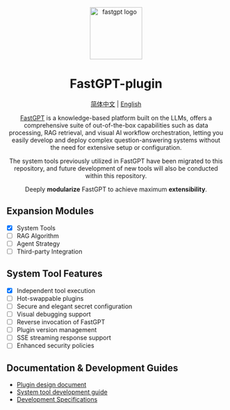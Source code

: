 <div align="center">
<a href="https://tryfastgpt.ai/"><img src="https://github.com/labring/FastGPT/raw/main/.github/imgs/logo.svg" width="120" height="120" alt="fastgpt logo"></a>

# FastGPT-plugin

<p align="center">
  <a href="./README_zh_CN.md">简体中文</a> |
  <a href="./README.md">English</a>
</p>

[FastGPT](https://github.com/labring/FastGPT) is a knowledge-based platform built on the LLMs, offers a comprehensive suite of out-of-the-box capabilities such as data processing, RAG retrieval, and visual AI workflow orchestration, letting you easily develop and deploy complex question-answering systems without the need for extensive setup or configuration.

The system tools previously utilized in FastGPT have been migrated to this repository, and future development of new tools will also be conducted within this repository.

Deeply **modularize** FastGPT to achieve maximum **extensibility**.
</div>

## Expansion Modules

- [x] System Tools
- [ ] RAG Algorithm
- [ ] Agent Strategy
- [ ] Third-party Integration

## System Tool Features

- [x] Independent tool execution
- [ ] Hot-swappable plugins
- [ ] Secure and elegant secret configuration
- [ ] Visual debugging support
- [ ] Reverse invocation of FastGPT
- [ ] Plugin version management
- [ ] SSE streaming response support
- [ ] Enhanced security policies

## Documentation & Development Guides

- [Plugin design document](https://doc.tryfastgpt.ai/docs/development/design/design_plugin)
- [System tool development guide](https://doc.tryfastgpt.ai/docs/guide/plugins/dev_system_tool)
- [Development Specifications](./dev.md)
